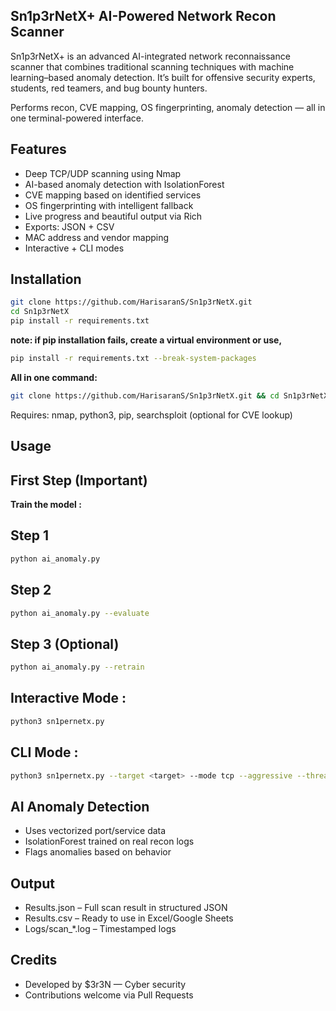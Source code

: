 ## Sn1p3rNetX+  AI-Powered Network Recon Scanner

Sn1p3rNetX+ is an advanced AI-integrated network reconnaissance scanner that combines traditional scanning techniques with machine learning–based anomaly detection. 
It’s built for offensive security experts, students, red teamers, and bug bounty hunters.

Performs recon, CVE mapping, OS fingerprinting, anomaly detection — all in one terminal-powered interface.

## Features

-  Deep TCP/UDP scanning using Nmap
-  AI-based anomaly detection with IsolationForest
-  CVE mapping based on identified services
-  OS fingerprinting with intelligent fallback
-  Live progress and beautiful output via Rich
-  Exports: JSON + CSV
-  MAC address and vendor mapping
-  Interactive + CLI modes

## Installation

```bash
git clone https://github.com/HarisaranS/Sn1p3rNetX.git
cd Sn1p3rNetX
pip install -r requirements.txt
```
**note: if pip installation fails, create a virtual environment or use,**
```bash
pip install -r requirements.txt --break-system-packages
```
**All in one command:**
```bash
git clone https://github.com/HarisaranS/Sn1p3rNetX.git && cd Sn1p3rNetX && pip install -r requirements.txt --break-system-packages
```

Requires: nmap, python3, pip, searchsploit (optional for CVE lookup)


## Usage

## First Step (Important)
**Train the model :**
## Step 1
```bash
python ai_anomaly.py
```
## Step 2
```bash 
python ai_anomaly.py --evaluate 
```
## Step 3 (Optional)
```bash
python ai_anomaly.py --retrain 
```

## Interactive Mode :
```bash
python3 sn1pernetx.py
```
## CLI Mode :
```bash
python3 sn1pernetx.py --target <target> --mode tcp --aggressive --threads 30 --fresh
```
## AI Anomaly Detection

- Uses vectorized port/service data
- IsolationForest trained on real recon logs
- Flags anomalies based on behavior

## Output

- Results.json – Full scan result in structured JSON
- Results.csv – Ready to use in Excel/Google Sheets
- Logs/scan_*.log – Timestamped logs

## Credits

- Developed by $3r3N — Cyber security
- Contributions welcome via Pull Requests
